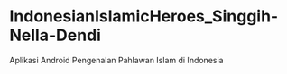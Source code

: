 # IndonesianIslamicHeroes_Singgih-Nella-Dendi
Aplikasi Android Pengenalan Pahlawan Islam di Indonesia
